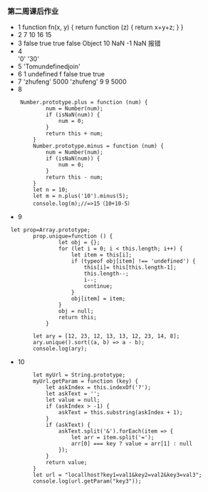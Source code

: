 ### 第二周课后作业
- 1
 function fn(x, y) {
        return function (z) {
            return x+y+z;
            }
        }
- 2
  7 10 16 15
- 3 
    false true true false Object 10 NaN -1 NaN 报错
- 4  
   '0'  '30'
- 5
   'Tomundefinedjoin'
- 6
    1 undefined f  false true true
- 7 
    'zhufeng' 5000 'zhufeng' 9 9 5000
- 8 
```
    Number.prototype.plus = function (num) {
            num = Number(num);
            if (isNaN(num)) {
                num = 0;
            }
            return this + num;
        }
        Number.prototype.minus = function (num) {
            num = Number(num);
            if (isNaN(num)) {
                num = 0;
            }
            return this - num;
        }
        let n = 10;
        let m = n.plus('10').minus(5);
        console.log(m);//=>15（10+10-5）

```
- 9
```
 let prop=Array.prototype;
        prop.unique=function () {
                let obj = {};
                for (let i = 0; i < this.length; i++) {
                    let item = this[i];
                    if (typeof obj[item] !== 'undefined') {
                        this[i]= this[this.length-1];
                        this.length--;
                        i--;
                        continue;
                    }
                    obj[item] = item;
                }
                obj = null;
                return this;
            }   
        
        let ary = [12, 23, 12, 13, 13, 12, 23, 14, 8];
        ary.unique().sort((a, b) => a - b); 
        console.log(ary);
```
- 10
```
        let myUrl = String.prototype;
        myUrl.getParam = function (key) {
            let askIndex = this.indexOf('?');
            let askText = '';
            let value = null;
            if (askIndex > -1) {
                askText = this.substring(askIndex + 1);
            }
            if (askText) {
                askText.split('&').forEach(item => {
                    let arr = item.split('=');
                    arr[0] === key ? value = arr[1] : null
                });
            }
            return value;
        }
        let url = "locallhost?key1=val1&key2=val2&key3=val3";
        console.log(url.getParam("key3")); 
```    